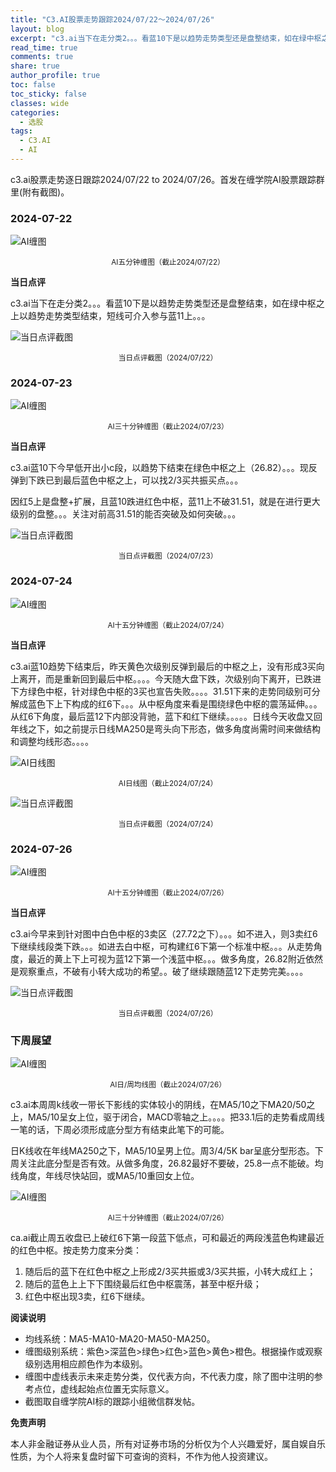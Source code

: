 ```yaml
---
title: "C3.AI股票走势跟踪2024/07/22～2024/07/26"
layout: blog
excerpt: "c3.ai当下在走分类2。。。看蓝10下是以趋势走势类型还是盘整结束，如在绿中枢之上以趋势走势类型结束，短线可介入参与蓝11上。"
read_time: true
comments: true
share: true
author_profile: true
toc: false
toc_sticky: false
classes: wide
categories:
  - 选股
tags:
  - C3.AI
  - AI
---
```


c3.ai股票走势逐日跟踪2024/07/22 to 2024/07/26。首发在缠学院AI股票跟踪群里(附有截图)。

### 2024-07-22

![AI缠图](https://image.olim.cc/2024b/AI-20240722-m-c.png)
<small><center>AI五分钟缠图（截止2024/07/22）</center></small>

**当日点评**

c3.ai当下在走分类2。。。看蓝10下是以趋势走势类型还是盘整结束，如在绿中枢之上以趋势走势类型结束，短线可介入参与蓝11上。。。

![当日点评截图](https://image.olim.cc/2024b/AI-20240722-comments-1.png)
<small><center>当日点评截图（2024/07/22）</center></small>

### 2024-07-23

![AI缠图](https://image.olim.cc/2024b/AI-20240723-m-c.png)
<small><center>AI三十分钟缠图（截止2024/07/23）</center></small>

**当日点评**

c3.ai蓝10下今早低开出小c段，以趋势下结束在绿色中枢之上（26.82）。。。现反弹到下跌已到最后蓝色中枢之上，可以找2/3买共振买点。。。

因红5上是盘整+扩展，且蓝10跌进红色中枢，蓝11上不破31.51，就是在进行更大级别的盘整。。。关注对前高31.51的能否突破及如何突破。。。

![当日点评截图](https://image.olim.cc/2024b/AI-20240723-comments-1.png)
<small><center>当日点评截图（2024/07/23）</center></small>

### 2024-07-24

![AI缠图](https://image.olim.cc/2024b/AI-20240724-m-c.png)
<small><center>AI十五分钟缠图（截止2024/07/24）</center></small>

**当日点评**

c3.ai蓝10趋势下结束后，昨天黄色次级别反弹到最后的中枢之上，没有形成3买向上离开，而是重新回到最后中枢。。。。今天随大盘下跌，次级别向下离开，已跌进下方绿色中枢，针对绿色中枢的3买也宣告失败。。。。31.51下来的走势同级别可分解成蓝色下上下构成的红6下。。。从中枢角度来看是围绕绿色中枢的震荡延伸。。。从红6下角度，最后蓝12下内部没背驰，蓝下和红下继续。。。。。日线今天收盘又回年线之下，如之前提示日线MA250是弯头向下形态，做多角度尚需时间来做结构和调整均线形态。。。。

![AI日线图](https://image.olim.cc/2024b/AI-20240724-d-jun.png)
<small><center>AI日线图（截止2024/07/24）</center></small>

![当日点评截图](https://image.olim.cc/2024b/AI-20240724-comments-1.png)
<small><center>当日点评截图（2024/07/24）</center></small>

### 2024-07-26

![AI缠图](https://image.olim.cc/2024b/AI-20240726-m15-c.png)
<small><center>AI十五分钟缠图（截止2024/07/26）</center></small>

**当日点评**

c3.ai今早来到针对图中白色中枢的3卖区（27.72之下）。。。如不进入，则3卖红6下继续线段类下跌。。。如进去白中枢，可构建红6下第一个标准中枢。。。从走势角度，最近的黄上下上可视为蓝12下第一个浅蓝中枢。。。做多角度，26.82附近依然是观察重点，不破有小转大成功的希望。。破了继续跟随蓝12下走势完美。。。。

![当日点评截图](https://image.olim.cc/2024b/AI-20240726-comments-1.png)
<small><center>当日点评截图（2024/07/26）</center></small>

### 下周展望
![AI缠图](https://image.olim.cc/2024b/AI-20240726-Jun.jpg)
<small><center>AI日/周均线图（截止2024/07/26）</center></small>

c3.ai本周周k线收一带长下影线的实体较小的阴线，在MA5/10之下MA20/50之上，MA5/10呈女上位，驱于闭合，MACD零轴之上。。。。把33.1后的走势看成周线一笔的话，下周必须形成底分型方有结束此笔下的可能。

日K线收在年线MA250之下，MA5/10呈男上位。周3/4/5K bar呈底分型形态。下周关注此底分型是否有效。从做多角度，26.82最好不要破，25.8一点不能破。均线角度，年线尽快站回，或MA5/10重回女上位。

![AI缠图](https://image.olim.cc/2024b/AI-20240726-m30-c.png)
<small><center>AI三十分钟缠图（截止2024/07/26）</center></small>

ca.ai截止周五收盘已上破红6下第一段蓝下低点，可和最近的两段浅蓝色构建最近的红色中枢。按走势力度来分类：
1.  随后后的蓝下在红色中枢之上形成2/3买共振或3/3买共振，小转大成红上；
2.  随后的蓝色上上下下围绕最后红色中枢震荡，甚至中枢升级；
3.  红色中枢出现3卖，红6下继续。

**阅读说明**

* 均线系统：MA5-MA10-MA20-MA50-MA250。
* 缠图级别系统：紫色>深蓝色>绿色>红色>蓝色>黄色>橙色。根据操作或观察级别选用相应颜色作为本级别。
* 缠图中虚线表示未来走势分类，仅代表方向，不代表力度，除了图中注明的参考点位，虚线起始点位置无实际意义。
* 截图取自缠学院AI标的跟踪小组微信群发帖。

**免责声明** 

本人非金融证券从业人员，所有对证券市场的分析仅为个人兴趣爱好，属自娱自乐性质，为个人将来复盘时留下可查询的资料，不作为他人投资建议。

